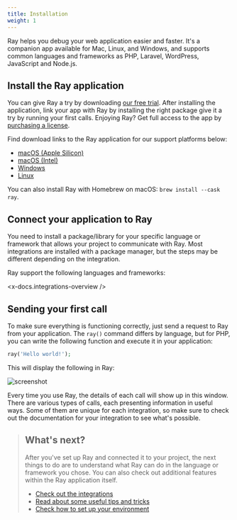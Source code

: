 ```yaml
---
title: Installation
weight: 1
---
```


Ray helps you debug your web application easier and faster. It's a companion app available for Mac, Linux, and Windows, and supports common languages and frameworks as PHP, Laravel, WordPress, JavaScript and Node.js.

## Install the Ray application

You can give Ray a try by downloading [our free trial](https://myray.app/). After installing the application, link your app with Ray by installing the right package give it a try by running your first calls. Enjoying Ray? Get full access to the app by [purchasing a license](https://spatie.be/products/ray).

Find download links to the Ray application for our support platforms below:

* [macOS (Apple Silicon)](https://spatie.be/products/ray/download/macosAppleSilicon/latest)
* [macOS (Intel)](https://spatie.be/products/ray/download/macosIntel/latest)
* [Windows](https://spatie.be/products/ray/download/windows/latest)
* [Linux](https://spatie.be/products/ray/download/linux/latest)

You can also install Ray with Homebrew on macOS: `brew install --cask ray`.

## Connect your application to Ray

You need to install a package/library for your specific language or framework that allows your project to communicate with Ray. Most integrations are installed with a package manager, but the steps may be different depending on the integration.

Ray support the following languages and frameworks:

<x-docs.integrations-overview />

## Sending your first call

To make sure everything is functioning correctly, just send a request to Ray from your application. The `ray()` command differs by language, but for PHP, you can write the following function and execute it in your application:

```php
ray('Hello world!');
```

This will display the following in Ray:

![screenshot](/screenshots/helloworld.png)

Every time you use Ray, the details of each call will show up in this window. There are various types of calls, each presenting information in useful ways. Some of them are unique for each integration, so make sure to check out the documentation for your integration to see what's possible.

> ## What's next?
> After you've set up Ray and connected it to your project, the next things to do are to understand what Ray can do in the language or framework you chose. You can also check out additional features within the Ray application itself.
> * [Check out the integrations](/docs/getting-started/integrations)
> * [Read about some useful tips and tricks](/docs/getting-started/tips-tricks)
> * [Check how to set up your environment](/docs/environments)
